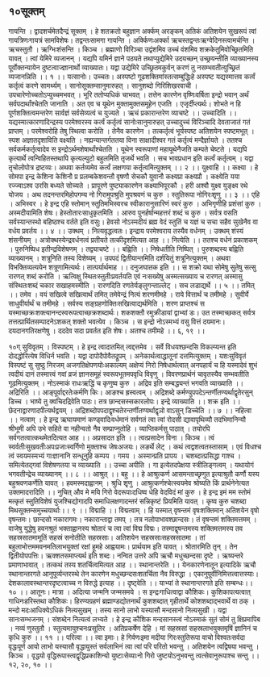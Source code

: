## १०सूक्तम्
गायन्ति । द्वादशर्चमेतदैन्द्रं सूक्तम् । हे शतक्रतो बहुज्ञान अर्क्कम् अरङ्कम् अतिकं अतिशयेन सुखरूपं त्वां गायत्रिणःगायत्रं सामविशेषः। तद्वन्तःसामगा गायन्ति । अर्क्किणःअर्क्का ऋचस्तद्वन्तःऋग्वेदिनस्त्वामर्चन्ति । ऋचस्तुतौ । ऋग्भिःशंसन्ति । किञ्च । ब्रह्माणो विरिञ्चा उद्वंशमिव उच्चं वंशमिव शक्रकेतुमिवोच्छ्रितमिति यावत् । त्वां येमिरे व्यजानन् । यद्यपि यमिर्न ज्ञाने पठ्यते तथाप्युद्येमिरे उदयच्छन् उच्छ्रयन्तीति व्याख्यानस्य पूर्वोक्तन्यायेन दुष्टत्वाज्ज्ञानार्थो व्याख्यातः। यद्वा उद्येमिरे उच्छ्रितमकुर्वन् करणं तु नसम्भवतीत्युच्छ्रितं व्यजानन्निति ।। १ ।।
यत्सानोः। उच्चतः। अस्पष्टो गूढशक्तिमांस्तत्सम्बुद्धिःहे अस्पष्ट यद्यस्मात्तव कर्त्वं कर्तृत्वं करणे सामर्थ्यम् । सानोसूक्तम्सानुमारुहत् । सानुशब्दो गिरिशिखरवाची । उपचारेणोच्चतोऽप्युच्चमभवत् । भूरि ततोप्यधिकं चाभवत् । तत्तेन कारणेन वृष्णिःवर्षिता इन्द्रो भवान् अर्थं सर्वपदार्थांश्चेतति जानाति । अत एव च यूथेन मुक्तामुक्तसमूहेन एजति । एजृर्दीप्त्यर्थः। शोभते न हि पूर्णशक्तित्वमन्तरेण सार्वज्ञं सर्वसेव्यत्वं च युज्यते । ऋचं प्रकारान्तरेण व्याचष्टे ।। उच्चादिति ।। यद्यस्मात्कारणादिन्द्रस्य परमेश्वरस्य कर्त्वं कर्तृत्वं सानोःसानुमारुहत् उच्चादुच्चं विरिञ्चादि देवताजातं गतं प्राप्तम् । परमेश्वरोहि तेषु स्थित्वा करोति । तेनैव कारणेन । तत्कर्तृत्वं भूर्यस्पष्ट अतिशयेन स्पष्टमभूत् । स्पश अज्ञातदृशाविति वक्ष्यति । नह्यन्यान्तर्गततया विना साक्षादीश्वर गतं कर्तृत्वं मन्दैर्ज्ञायते । ततश्च सर्वकर्मकर्तृत्वादेव स इन्द्रोऽर्थमशेषार्थांश्चेतति । यूथेन स्वरूपाणां महायूथेनैजति कम्पते चेष्टते । यद्यपि कृत्यार्थे त्वन्विहितस्तथापि कृत्यल्युटो बहुलमिति तृजर्थे भवति । सच भावप्रधान इति कर्त्वं कर्तृत्वम् । यद्वा तृचोलोपोत्र द्रष्टव्यः। अथवा कर्तव्यमेव कर्त्वं लक्षणया कर्तृत्वमित्युक्तम् ।। २ ।।
युक्ष्वाहि ।। कक्ष्या । हे सोमपा इन्द्र केशिना केशिनौ प्र प्रलम्बकेशवन्तौ वृषणौ सेचकौ युवानौ कक्ष्यप्रा कक्ष्यप्रौ । कक्ष्येति यया रज्ज्वाऽश्व उरसि बध्यते सोच्यते । प्रापूरणे पुष्ट्याकारणेन कक्ष्याभिपूरकौ । हरी अश्वौ युक्ष्व युङ्क्ष्व रथे योजय । अथ तदनन्तरमिहोपगम्य नो गिरामुपश्रुति मुपश्रवणं च कुरु । स्तुतिरूपा नोगिरःशृृणु ।। ३ ।।
एहि । अभिस्वर । हे इन्द्र एहि स्तोमान् स्तुतिमभिस्वरच स्वीकारानुसारिणं स्वरं कुरु । अभिगृणीहि प्रशंसां कुरु । अस्मदीयामिति शेषः। हेस्तोतारःसाधुकृतमिति । आरुव पुनर्हर्षान्महत्तरं शब्दं च कुरु । सर्वत्र वसति सर्वस्यान्तस्थो बहिष्ठश्च वर्तते इति वसुः। हेवसो नोऽस्मदीयं ब्रह्म वेदं स्तुतिं च यज्ञं च सचा सहैव सुखेनैव वा वर्धय प्रवर्तय ।। ४ ।।
उक्थम् । नित्यवृद्धत्वतः। इन्द्राय परमेश्वराय तस्यैव वर्धनम् । उक्थम् शंस्यं शंसनीयम् । अत्रोक्थस्येन्द्रवर्धनत्वं प्रतीयते तत्कीदृशमित्यत आह ।। नित्येति ।। ततश्च वर्धनं प्रकाशकम् । पुरुनिष्पिध इतीन्द्रविशेषणम् । तद्व्याचष्टे ।। बह्विति ।। निषेधतीति निष्पित् । पुरुशब्दस्य बह्विति व्याख्यानम् । शत्रूनिति तस्य विशेष्यम् । उपपदं द्वितीयान्तमिति दर्शयितुं शत्रूनित्युक्तम् । अथवा विभक्तिव्यत्ययेन शत्रूणामित्यर्थः। तात्पर्यार्थमाह ।। दनुजघातक इति ।। स शक्रो यथा सोमेषु सुतेषु सत्सु रारणत् शब्दं करोति । ऋत्विक्षु स्थितःस्तुतीःप्रवर्तयति एवं नःसख्येषु अस्मत्सख्याय च रारणत् अस्मासु संस्थितःशब्दं चकार सखाहमस्मीति । रारणदिति रणतेर्यङ्लुगन्ताल्लेट् । सच लडाद्यर्थे ।। ५ ।।
तमित् ।। तमेव । वयं सखित्वे सखित्वार्थं तमित् तमेवेन्द्रं नित्यं शरणमीमहे । राये वित्तार्थं च तमीमहे । सुवीर्ये साधुवीर्यार्थं च तमीमहे । सर्वस्य सङ्ग्रहणोक्तिःसखित्वाद्यर्थमिति । शरण प्राप्तश्चं स यस्माच्छक्रःशक्त्यानन्दस्वरूपत्वाच्छक्रशब्दार्थः। शकशक्तौ रमुक्रीडायां द्वाभ्यां डः। उत तस्माच्छकत् सर्वत्र तत्तत्प्रार्थितसम्पादनेऽशकत् शक्तो भवत्येव । किञ्च । स इन्द्रो नोऽस्मभ्यं वसु वित्तं दयमानः। दयदानगतिरक्षणेषु । दददेव सदा प्रवर्तत इति शेषः। अतश्च तमीमहे ।। ६, १९ ।।

१०ग्
सुविवृतम् । विस्पष्टम् । हे इन्द्र त्वादातमित् त्वद्दत्तमेव । सर्वे विधयश्छन्दसि विकल्प्यन्त इति दोदद्धोरित्येष विधिर्न भवति । यद्वा दापोदैपोवैतद्रूपम् । अनेकार्थत्वाद्धातूनां दत्तमित्युक्तम् । यशःसुविवृतं विस्पष्टं सु सुष्ठु निरजम् अजगतिक्षेपणयोःअकाल्यम् अक्षेप्यं निरो निषेधार्थत्वात् अनपहार्यं च हि यस्मादेवं शुभं त्वदीयं दानं तस्मात्त्वं गवां व्रजं ज्ञानसमूहं स्वरूपभूतमपवृधि विवृणु । विवरणप्रार्थनं चावृतस्यैव सम्भवतीति गूढमित्युक्तम् । नोऽस्माकं राधःऋद्धिं च कृणुष्व कुरु । अद्रिव इति सम्बद्ध्यन्तं भगवति व्याख्याति ।। अद्रिरिति ।। आङ्पूर्वाद्दरतेःकर्मणि किः। आङश्च ह्रस्वत्वम् । अद्रिशब्दे कर्मण्युपपदेऽन्तर्णीतण्यर्थाद्वृतेरसुन् डिच्च । भाष्ये तु क्वचिदद्रिवेति पाठः। तत्र छान्दसस्सकारलोपः। इन्द्रे व्याख्याति ।। शक्र इति ।। छेदनाद्वारणादपीत्यर्थद्वयम् । अद्रिशब्दोपपदाद्वृश्चतेरन्तर्णीतण्यर्थाद्वृञो वाऽसुन् डिच्चेति ।। ७ ।।
नहित्वा ।। नत्वाम् । हे इन्द्र ऋघायमाणं कण्ड्वादिःवर्धमानं सर्वगतं त्वा त्वां रोदसी द्यावापृथिव्यौ तदभिमानिन्यौ श्रीभूमी अपि उभे सहिते वा नहीन्वतो नैव सम्प्राप्नुतोहि । व्याप्तिकर्मसु पाठात् । तयोरपि सर्वगतत्वात्कथमेतदित्यत आह ।। अप्रसादत इति ।। त्वत्प्रसादेन विना । किञ्च । त्वं स्वर्वतीःसुखवतीःअपःप्रजाःस्वर्गिणो मुक्ताश्च जेषःअजयः। लङर्थे लेट् । कथं त्वद्वशत्वतस्तासाम् । एवं विधश्च त्वं स्वयमस्मभ्यं गाःज्ञानानि सन्धूनुहि कम्पय । गमय । अस्मान्प्रति प्रापय । चशब्दात्प्रसिद्धा गाश्च । समित्येतद्गवां विशेषणतया च व्याख्याति ।। उच्चा अपीति । गा इत्येतदपेक्षया स्त्रीलिङ्गत्वम् । यथायोगं भगवतीन्द्रेच व्याख्यानम् ।। ८ ।।
आश्रुत् ।। बहु ।। हे आश्रुत्कर्ण आसमन्ताच्छृणुत इत्याश्रुतौ कर्णौ यस्य बहुश्रवणकर्णेति यावत् । हवमस्मदाह्वानम् । श्रुधि शृृणु । आश्रुत्कर्णश्चेत्स्वयमेव श्रोष्यति किं प्रार्थनेनेत्यत उक्तमादरादिति ।। नुचित् औव मे मयि गिरो वेदरूपाःदधिष्व धेहि वेदविदं मां कुरु । हे इन्द्र इमं मम स्तोमं मत्कृतं स्तुतिविशेषं युजश्चिद्योगादपि समाधिलक्षणादन्तरं सन्निकृष्टं प्रियमिति यावत् । कृष्व कुरु चशब्दा मिथसूक्तम्समुच्चयार्थाः।। ९ ।।
विद्माहि ।। विद्मत्वाम् । हि यस्मात् वृषन्तमं वृषःशक्तिमान् अतिशयेन वृषो वृषन्तमः। छान्दसो नकारागमः। नकारान्ताद्वा तमप् । तत्र नलोपाभावश्छान्दसः। तं वृषन्तमं शक्तिमत्तमम् । वाजेषु युद्धेषु हवनश्रुतं भक्ताह्वानस्य श्रोतारं च त्वा त्वां विद्म विद्मः। तस्माद्वृषन्तमस्य शक्तिमत्तमस्य तव सहस्रसातमामूतिं सहस्रं सनोतीति सहस्रसाः। अतिशयेन सहस्रसाःसहस्रसातमा । तां बहुलाभोत्तममवनमतिलाभयुक्तां रक्षां हूमहे आह्वयामः। प्रार्थयाम इति यावत् । श्रोतारमिति तृन् । तेन द्वितीयोपपत्तिः। ऋक्शतसमाप्त्यर्थ इति शब्दः। नन्वित उत्तरे अपि ऋचौ मधुच्छन्दसा दृष्टे । ऋष्यन्तरे प्रमाणाभावात् । तत्कथं तस्य शतर्चित्वमित्यत आह ।। स्थानान्तरेति ।। येनकारणेनातून इत्यादिके ऋचौ स्थानान्तरगते आनुपूर्व्यन्तरस्थे तेन कारणेन मधुच्छन्दसःशतर्चिता नैव विरुद्धा । एकानुपूर्वीनिमित्तत्वात्तस्याः। देशकालावस्थान्तरदृष्टत्वाच्च न विरुद्धे इत्याह ।। दृष्ट्वेति ।। याभ्यां ते स्थानान्तरगते इति सम्बन्धः।। १० ।।
आतूनः। मात्रा । अदित्या जन्मनि जन्मसमये । स इन्द्रःगाधित्वाद्वा कौशिकः। कुशिकापत्यत्वात् गाधिनःहरिस्तथा कौशिकः। हिरण्यग्रहणं ब्रह्माण्डद्योतनार्थं कुशशब्दात् गृहीतार्थे कोशशब्दाद्भवार्थे वा ठक् । मन्दो मदःआधिक्येऽधिकं नित्यसुखम् । तस्य सानो लाभो यस्यासौ मन्दसानो नित्यसुखी । यद्वा सानःसम्भजनम् । संशब्देन नित्यत्वं लभ्यते । हे इन्द्र कौशिक मन्दसानस्त्वं नोऽस्माकं सुतं सोमं तु क्षिप्रमापिब । नव्यं णुस्तुतौ । स्तुत्यमायुश्चनःप्रसूतिर । अतिप्रकर्षेण देहि । मां सहस्रसां सहस्रलाभयुक्तमृषिं ज्ञानिनं च कृधि कुरु ।। ११ ।।
परित्वा ।। त्वा इमाः। हे गिर्वणःइमा मदीया गिरःस्तुतिरूपा वाचो विश्वतःसर्वदा वृद्धःपूर्ण आयो लाभो यस्यासौ वृद्धायुस्तं सर्वलाभिनं त्वा त्वां परि परितो भवन्तु । अतिशयेन त्वद्विषया भवन्तु । किञ्च । वृद्धयो वृद्धिरूपास्त्वद्वृद्धिप्रकाशिन्यो युष्टाःसेव्याःनो गिरो जुष्टयोऽनुभवन्तु त्वत्सेवानुरूपाश्च सन्तु ।। १२, २०, १० ।।
